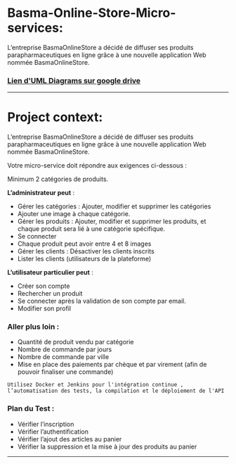 # Basma-Online-Store-Micro-services:
L’entreprise BasmaOnlineStore a décidé de diffuser ses produits parapharmaceutiques en ligne grâce à une nouvelle application Web nommée BasmaOnlineStore.
### [Lien d'UML Diagrams sur google drive](https://drive.google.com/file/d/1LUaKXtWSLu85nBJEMZkWlU57Ii5Ngro2/view?usp=sharing)
---
# Project context: 
L’entreprise BasmaOnlineStore a décidé de diffuser ses produits parapharmaceutiques en ligne grâce à une nouvelle application Web nommée BasmaOnlineStore.

Votre micro-service doit répondre aux exigences ci-dessous :

Minimum 2 catégories de produits.

__L’administrateur peut__ :
- Gérer les catégories : Ajouter, modifier et supprimer les catégories
- Ajouter une image à chaque catégorie.
- Gérer les produits : Ajouter, modifier et supprimer les produits, et chaque produit sera lié à une catégorie spécifique.
- Se connecter
- Chaque produit peut avoir entre 4 et 8 images
- Gérer les clients : Désactiver les clients inscrits
- Lister les clients (utilisateurs de la plateforme)

__L’utilisateur particulier peut__ :

- Créer son compte
- Rechercher un produit
- Se connecter après la validation de son compte par email.
- Modifier son profil

### Aller plus loin :

- Quantité de produit vendu par catégorie
- Nombre de commande par jours
- Nombre de commande par ville
- Mise en place des paiements par chèque et par virement (afin de pouvoir finaliser une commande)
```
Utilisez Docker et Jenkins pour l'intégration continue , l’automatisation des tests, la compilation et le déploiement de l'API
```
### Plan du Test :

- Vérifier l’inscription
- Vérifier l’authentification
- Vérifier l’ajout des articles au panier
- Vérifier la suppression et la mise à jour des produits au panier
___
